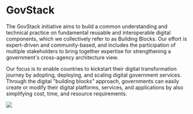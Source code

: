 # GovStack

The GovStack initiative aims to build a common understanding and technical practice on fundamental reusable and interoperable digital components, which we collectively refer to as Building Blocks. Our effort is expert-driven and community-based, and includes the participation of multiple stakeholders to bring together expertise for strengthening a government's cross-agency architecture view.&#x20;

Our focus is to enable countries to kickstart their digital transformation journey by adopting, deploying, and scaling digital government services. Through the digital "building blocks" approach, governments can easily create or modify their digital platforms, services, and applications by also simplifying cost, time, and resource requirements.

![](@site/static/img/Image\_right.png)
